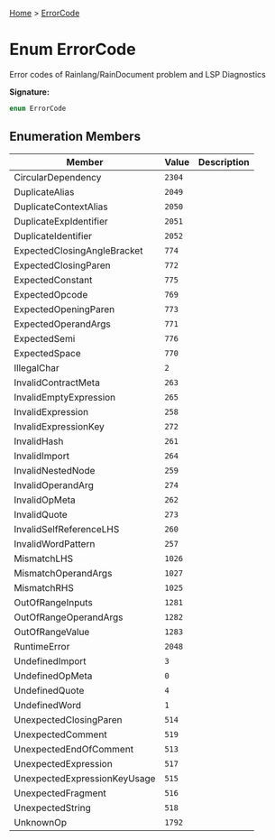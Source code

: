 [Home](../index.md) &gt; [ErrorCode](./errorcode.md)

# Enum ErrorCode

Error codes of Rainlang/RainDocument problem and LSP Diagnostics

<b>Signature:</b>

```typescript
enum ErrorCode 
```

## Enumeration Members

|  Member | Value | Description |
|  --- | --- | --- |
|  CircularDependency | `2304` |  |
|  DuplicateAlias | `2049` |  |
|  DuplicateContextAlias | `2050` |  |
|  DuplicateExpIdentifier | `2051` |  |
|  DuplicateIdentifier | `2052` |  |
|  ExpectedClosingAngleBracket | `774` |  |
|  ExpectedClosingParen | `772` |  |
|  ExpectedConstant | `775` |  |
|  ExpectedOpcode | `769` |  |
|  ExpectedOpeningParen | `773` |  |
|  ExpectedOperandArgs | `771` |  |
|  ExpectedSemi | `776` |  |
|  ExpectedSpace | `770` |  |
|  IllegalChar | `2` |  |
|  InvalidContractMeta | `263` |  |
|  InvalidEmptyExpression | `265` |  |
|  InvalidExpression | `258` |  |
|  InvalidExpressionKey | `272` |  |
|  InvalidHash | `261` |  |
|  InvalidImport | `264` |  |
|  InvalidNestedNode | `259` |  |
|  InvalidOperandArg | `274` |  |
|  InvalidOpMeta | `262` |  |
|  InvalidQuote | `273` |  |
|  InvalidSelfReferenceLHS | `260` |  |
|  InvalidWordPattern | `257` |  |
|  MismatchLHS | `1026` |  |
|  MismatchOperandArgs | `1027` |  |
|  MismatchRHS | `1025` |  |
|  OutOfRangeInputs | `1281` |  |
|  OutOfRangeOperandArgs | `1282` |  |
|  OutOfRangeValue | `1283` |  |
|  RuntimeError | `2048` |  |
|  UndefinedImport | `3` |  |
|  UndefinedOpMeta | `0` |  |
|  UndefinedQuote | `4` |  |
|  UndefinedWord | `1` |  |
|  UnexpectedClosingParen | `514` |  |
|  UnexpectedComment | `519` |  |
|  UnexpectedEndOfComment | `513` |  |
|  UnexpectedExpression | `517` |  |
|  UnexpectedExpressionKeyUsage | `515` |  |
|  UnexpectedFragment | `516` |  |
|  UnexpectedString | `518` |  |
|  UnknownOp | `1792` |  |

